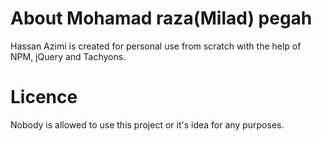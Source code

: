 
# About Mohamad raza(Milad) pegah

Hassan Azimi is created for personal use from scratch with the help of NPM, jQuery and Tachyons.

# Licence

Nobody is allowed to use this project or it's idea for any purposes.